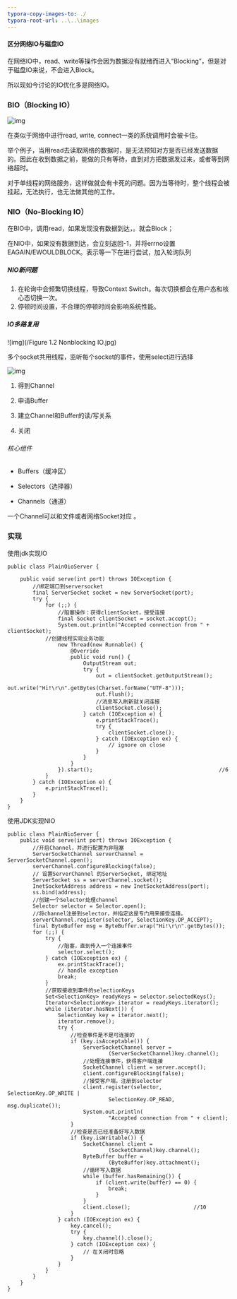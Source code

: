 ```yaml
---
typora-copy-images-to: ./
typora-root-url: ..\..\images
---
```


#### 区分网络IO与磁盘IO

在网络IO中，read、write等操作会因为数据没有就绪而进入“Blocking”，但是对于磁盘IO来说，不会进入Block。

所以现如今讨论的IO优化多是网络IO。

### BIO（Blocking IO）

![img](640.png)

在类似于网络中进行read, write, connect一类的系统调用时会被卡住。

举个例子，当用read去读取网络的数据时，是无法预知对方是否已经发送数据的。因此在收到数据之前，能做的只有等待，直到对方把数据发过来，或者等到网络超时。

对于单线程的网络服务，这样做就会有卡死的问题。因为当等待时，整个线程会被挂起，无法执行，也无法做其他的工作。

<!--此处的挂起指的是当前进程被挂起，不影响其他程序的运行-->



### NIO（No-Blocking IO）

在BIO中，调用read，如果发现没有数据到达，。就会Block；

在NIO中，如果没有数据到达，会立刻返回-1，并将errno设置EAGAIN/EWOULDBLOCK。表示等一下在进行尝试，加入轮询队列

##### NIO新问题

1. 在轮询中会频繁切换线程，导致Context Switch。每次切换都会在用户态和核心态切换一次。
2. 停顿时间设置，不合理的停顿时间会影响系统性能。

##### IO多路复用

![img](/Figure 1.2 Nonblocking IO.jpg)

多个socket共用线程，监听每个socket的事件，使用select进行选择

![img](165327_uH4K_2243330.png)

1. 得到Channel

2. 申请Buffer

3. 建立Channel和Buffer的读/写关系

4. 关闭

###### 核心组件

- Buffers（缓冲区）

- Selectors（选择器）
- Channels（通道）

一个Channel可以和文件或者网络Socket对应 。

### 实现

使用jdk实现IO

```
public class PlainOioServer {

    public void serve(int port) throws IOException {
    	//绑定端口到serversocket
        final ServerSocket socket = new ServerSocket(port);   
        try {
            for (;;) {
            	//阻塞操作：获得clientSocket，接受连接
                final Socket clientSocket = socket.accept();
                System.out.println("Accepted connection from " + clientSocket);
			//创建线程实现业务功能
                new Thread(new Runnable() {                        
                    @Override
                    public void run() {
                        OutputStream out;
                        try {
                            out = clientSocket.getOutputStream();
                            out.write("Hi!\r\n".getBytes(Charset.forName("UTF-8")));
                            out.flush();
                            //消息写入刷新就关闭连接
                            clientSocket.close();
                        } catch (IOException e) {
                            e.printStackTrace();
                            try {
                                clientSocket.close();
                            } catch (IOException ex) {
                                // ignore on close
                            }
                        }
                    }
                }).start();                                        //6
            }
        } catch (IOException e) {
            e.printStackTrace();
        }
    }
}
```

使用JDK实现NIO

```
public class PlainNioServer {
    public void serve(int port) throws IOException {
    	//开启Channel，并进行配置为非阻塞
        ServerSocketChannel serverChannel = ServerSocketChannel.open();
        serverChannel.configureBlocking(false);
        // 设置ServerChannel 的ServerSocket, 绑定地址
        ServerSocket ss = serverChannel.socket();
        InetSocketAddress address = new InetSocketAddress(port);
        ss.bind(address);          
        //创建一个Selector处理channel
        Selector selector = Selector.open();                        
        //将channel注册到selector，并指定这是专门用来接受连接。
        serverChannel.register(selector, SelectionKey.OP_ACCEPT);
        final ByteBuffer msg = ByteBuffer.wrap("Hi!\r\n".getBytes());
        for (;;) {
            try {
            	//阻塞，直到传入一个连接事件
                selector.select();                                    
            } catch (IOException ex) {
                ex.printStackTrace();
                // handle exception
                break;
            }
            //获取接收到事件的selectionKeys
            Set<SelectionKey> readyKeys = selector.selectedKeys();   
            Iterator<SelectionKey> iterator = readyKeys.iterator();
            while (iterator.hasNext()) {
                SelectionKey key = iterator.next();
                iterator.remove();
                try {
                	//检查事件是不是可连接的
                    if (key.isAcceptable()) {             
                        ServerSocketChannel server =
                                (ServerSocketChannel)key.channel();
                        //处理连接事件，获得客户端连接
                        SocketChannel client = server.accept();
                        client.configureBlocking(false);
                        //接受客户端，注册到selector
                        client.register(selector, SelectionKey.OP_WRITE |
                                SelectionKey.OP_READ, msg.duplicate());    
                        System.out.println(
                                "Accepted connection from " + client);
                    }
                    //检查是否已经准备好写入数据
                    if (key.isWritable()) {                
                        SocketChannel client =
                                (SocketChannel)key.channel();
                        ByteBuffer buffer =
                                (ByteBuffer)key.attachment();
                        //循环写入数据
                        while (buffer.hasRemaining()) {
                            if (client.write(buffer) == 0) {        
                                break;
                            }
                        }
                        client.close();                    //10
                    }
                } catch (IOException ex) {
                    key.cancel();
                    try {
                        key.channel().close();
                    } catch (IOException cex) {
                        // 在关闭时忽略
                    }
                }
            }
        }
    }
}
```

